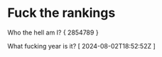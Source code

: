 # Fuck the rankings

Who the hell am I?
{ 2854789 }

What fucking year is it?
[ 2024-08-02T18:52:52Z ]
